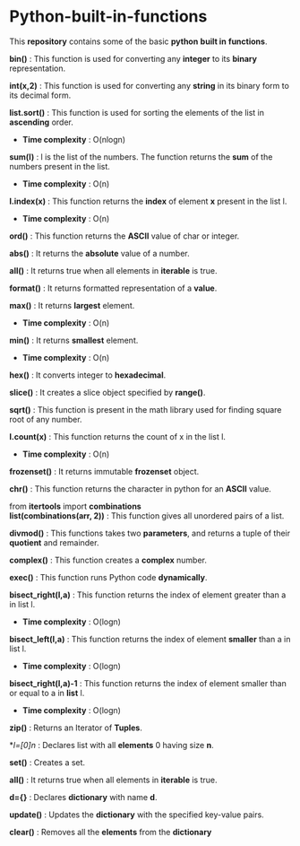 # **Python-built-in-functions**
This **repository** contains some of the basic **python** **built in** **functions**.

**bin()** : This function is used for converting any **integer** to its **binary** representation.

**int(x,2)** : This function is used for converting any **string** in its binary form to its decimal form.

**list.sort()** : This function is used for sorting the elements of the list in **ascending** order.
  - **Time complexity** : O(nlogn)

**sum(l)** : l is the list of the numbers. The function returns the **sum** of the numbers present in the list.
  - **Time complexity** : O(n)

**l.index(x)** : This function returns the **index** of element **x** present in the list l.
  - **Time complexity** : O(n)

**ord()** : This function returns the **ASCII** value of char or integer.

**abs()** : It returns the **absolute** value of a number.

**all()** : It returns true when all elements in **iterable** is true.

**format()** : It returns formatted representation of a **value**.

**max()** : It returns **largest** element.
  - **Time complexity** : O(n)

**min()** : It returns **smallest** element.
  - **Time complexity** : O(n)

**hex()** : It converts integer to **hexadecimal**.

**slice()** : It creates a slice object specified by **range()**.

**sqrt()** : This function is present in the math library used for finding square root of any number.

**l.count(x)** : This function returns the count of x in the list l.
  - **Time complexity** : O(n)

**frozenset()** : It returns immutable **frozenset** object.

**chr()** : This function returns the character in python for an **ASCII** value.

from **itertools** import **combinations**  
**list(combinations(arr, 2))** : This function gives all unordered pairs of a list.  

**divmod()** : This functions takes two **parameters**, and returns a tuple of their **quotient** and remainder.  

**complex()** : This function creates a **complex** number.  

**exec()** : This function runs Python code **dynamically**.

**bisect_right(l,a)** : This function returns the index of element greater than a in list l.
  - **Time complexity** : O(logn)

**bisect_left(l,a)** : This function returns the index of element **smaller** than a in list l.
  - **Time complexity** : O(logn)

**bisect_right(l,a)-1** : This function returns the index of element smaller than or equal to a in **list** l.
  - **Time complexity** : O(logn)

**zip()** : Returns an Iterator of **Tuples**.

**l=[0]*n** : Declares list with all **elements** 0 having size **n**.

**set()** : Creates a set.

**all()** : It returns true when all elements in **iterable** is true.

**d={}** : Declares **dictionary** with name **d**.

**update()** :  Updates the **dictionary** with the specified key-value pairs.

**clear()**	: Removes all the **elements** from the **dictionary**

